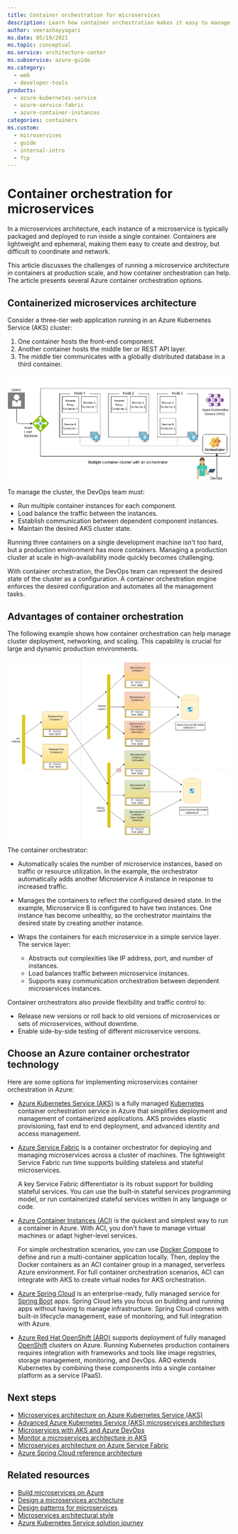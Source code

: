 ```yaml
---
title: Container orchestration for microservices
description: Learn how container orchestration makes it easy to manage complex multi-container microservice deployments, scaling, and cluster health.
author: veerashayyagari
ms.date: 05/19/2021
ms.topic: conceptual
ms.service: architecture-center
ms.subservice: azure-guide
ms.category:
  - web
  - developer-tools
products:
  - azure-kubernetes-service
  - azure-service-fabric
  - azure-container-instances
categories: containers
ms.custom:
  - microservices
  - guide
  - internal-intro
  - fcp
---
```


# Container orchestration for microservices

In a microservices architecture, each instance of a microservice is typically packaged and deployed to run inside a single container. Containers are lightweight and ephemeral, making them easy to create and destroy, but difficult to coordinate and network.

This article discusses the challenges of running a microservice architecture in containers at production scale, and how container orchestration can help. The article presents several Azure container orchestration options.

## Containerized microservices architecture

Consider a three-tier web application running in an Azure Kubernetes Service (AKS) cluster:

1. One container hosts the front-end component.
2. Another container hosts the middle tier or REST API layer.
3. The middle tier communicates with a globally distributed database in a third container.

![Conceptual diagram of a simple containerized microservices web application.](images/orchestration/multi-container-cluster-with-orchestrator.png)

To manage the cluster, the DevOps team must:

- Run multiple container instances for each component.
- Load balance the traffic between the instances.
- Establish communication between dependent component instances.
- Maintain the desired AKS cluster state.

Running three containers on a single development machine isn't too hard, but a production environment has more containers. Managing a production cluster at scale in high-availability mode quickly becomes challenging.

With container orchestration, the DevOps team can represent the desired state of the cluster as a configuration. A container orchestration engine enforces the desired configuration and automates all the management tasks.

## Advantages of container orchestration

The following example shows how container orchestration can help manage cluster deployment, networking, and scaling. This capability is crucial for large and dynamic production environments.

![Diagram of an example microservices cluster showing container orchestrator scenarios.](images/orchestration/container-orchestrator-example.png)

The container orchestrator:

- Automatically scales the number of microservice instances, based on traffic or resource utilization. In the example, the orchestrator automatically adds another Microservice A instance in response to increased traffic.

- Manages the containers to reflect the configured desired state. In the example, Microservice B is configured to have two instances. One instance has become unhealthy, so the orchestrator maintains the desired state by creating another instance.

- Wraps the containers for each microservice in a simple service layer. The service layer:
  
  - Abstracts out complexities like IP address, port, and number of instances.
  - Load balances traffic between microservice instances.
  - Supports easy communication orchestration between dependent microservices instances.

Container orchestrators also provide flexibility and traffic control to:

- Release new versions or roll back to old versions of microservices or sets of microservices, without downtime.
- Enable side-by-side testing of different microservice versions.

## Choose an Azure container orchestrator technology

Here are some options for implementing microservices container orchestration in Azure:

- [Azure Kubernetes Service (AKS)](https://azure.microsoft.com/services/kubernetes-service/) is a fully managed [Kubernetes](https://kubernetes.io/) container orchestration service in Azure that simplifies deployment and management of containerized applications. AKS provides elastic provisioning, fast end to end deployment, and advanced identity and access management.

- [Azure Service Fabric](https://azure.microsoft.com/services/service-fabric/) is a container orchestrator for deploying and managing microservices across a cluster of machines. The lightweight Service Fabric run time supports building stateless and stateful microservices.
  
  A key Service Fabric differentiator is its robust support for building stateful services.  You can use the built-in stateful services programming model, or run containerized stateful services written in any language or code.

- [Azure Container Instances (ACI)](https://azure.microsoft.com/services/container-instances/) is the quickest and simplest way to run a container in Azure. With ACI, you don't have to manage virtual machines or adapt higher-level services.
  
  For simple orchestration scenarios, you can use [Docker Compose](https://docs.docker.com/compose/) to define and run a multi-container application locally. Then, deploy the Docker containers as an ACI container group in a managed, serverless Azure environment. For full container orchestration scenarios, ACI can integrate with AKS to create virtual nodes for AKS orchestration.

- [Azure Spring Cloud](https://azure.microsoft.com/services/spring-cloud/) is an enterprise-ready, fully managed service for [Spring Boot](https://spring.io/projects/spring-boot) apps. Spring Cloud lets you focus on building and running apps without having to manage infrastructure. Spring Cloud comes with built-in lifecycle management, ease of monitoring, and full integration with Azure.

- [Azure Red Hat OpenShift (ARO)](https://azure.microsoft.com/services/openshift/) supports deployment of fully managed [OpenShift](https://www.openshift.com/) clusters on Azure. Running Kubernetes production containers requires integration with frameworks and tools like image registries, storage management, monitoring, and DevOps. ARO extends Kubernetes by combining these components into a single container platform as a service (PaaS).

## Next steps

- [Microservices architecture on Azure Kubernetes Service (AKS)](/azure/architecture/reference-architectures/containers/aks-microservices/aks-microservices)
- [Advanced Azure Kubernetes Service (AKS) microservices architecture](/azure/architecture/reference-architectures/containers/aks-microservices/aks-microservices-advanced)
- [Microservices with AKS and Azure DevOps](/azure/architecture/solution-ideas/articles/microservices-with-aks)
- [Monitor a microservices architecture in AKS](../logging-monitoring.md)
- [Microservices architecture on Azure Service Fabric](/azure/architecture/reference-architectures/microservices/service-fabric)
- [Azure Spring Cloud reference architecture](/azure/spring-cloud/reference-architecture)

## Related resources

- [Build microservices on Azure](/azure/architecture/microservices/)
- [Design a microservices architecture](/azure/architecture/microservices/design/)
- [Design patterns for microservices](/azure/architecture/microservices/design/patterns)
- [Microservices architectural style](/azure/architecture/guide/architecture-styles/microservices)
- [Azure Kubernetes Service solution journey](/azure/architecture/reference-architectures/containers/aks-start-here)

